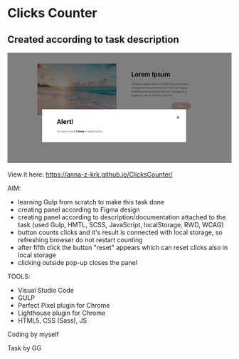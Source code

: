 # Clicks Counter
## Created according to task description

![Preview:](https://github.com/Anna-Z-Krk/ClicksCounter/blob/main/clicks_counter_prev.png)

View it here:  https://anna-z-krk.github.io/ClicksCounter/

AIM:
- learning Gulp from scratch to make this task done
- creating panel according to Figma design
- creating panel according to description/documentation attached to the task (used Gulp, HMTL, SCSS, JavaScript, localStorage, RWD, WCAG)
- button counts clicks and it's result is connected with local storage, so refreshing browser do not restart counting
- after fifth click the button "reset" appears which can reset clicks also in local storage
- clicking outside pop-up closes the panel

TOOLS:
- Visual Studio Code
- GULP
- Perfect Pixel plugin for Chrome
- Lighthouse plugin for Chrome
- HTML5, CSS (Sass), JS



Coding by myself

Task by GG
